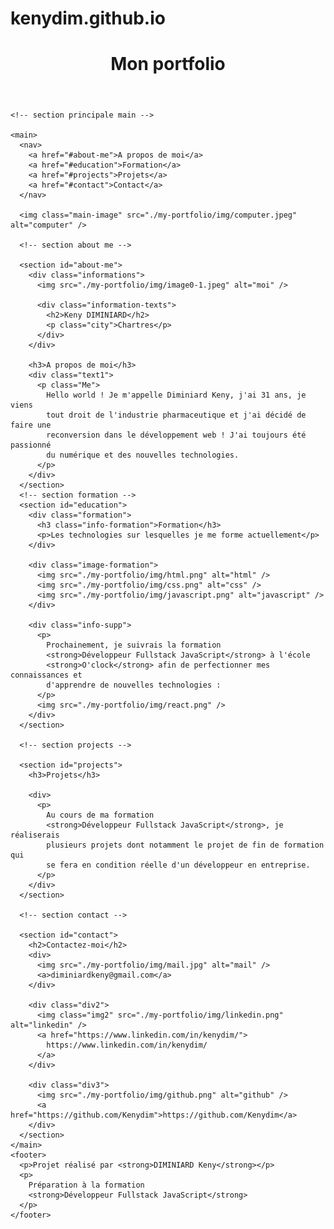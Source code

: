 # kenydim.github.io

<!DOCTYPE html>
<html>
  <head>
    <title>Document</title>
    <link rel="stylesheet" href="./my-portfolio/css/rest.css" />
    <link rel="stylesheet" href="./my-portfolio/css/style.css" />
  </head>
  <body>
    <header>
      <h1>Mon portfolio</h1>
    </header>

    <!-- section principale main -->

    <main>
      <nav>
        <a href="#about-me">A propos de moi</a>
        <a href="#education">Formation</a>
        <a href="#projects">Projets</a>
        <a href="#contact">Contact</a>
      </nav>

      <img class="main-image" src="./my-portfolio/img/computer.jpeg" alt="computer" />

      <!-- section about me -->

      <section id="about-me">
        <div class="informations">
          <img src="./my-portfolio/img/image0-1.jpeg" alt="moi" />

          <div class="information-texts">
            <h2>Keny DIMINIARD</h2>
            <p class="city">Chartres</p>
          </div>
        </div>

        <h3>A propos de moi</h3>
        <div class="text1">
          <p class="Me">
            Hello world ! Je m'appelle Diminiard Keny, j'ai 31 ans, je viens
            tout droit de l'industrie pharmaceutique et j'ai décidé de faire une
            reconversion dans le développement web ! J'ai toujours été passionné
            du numérique et des nouvelles technologies.
          </p>
        </div>
      </section>
      <!-- section formation -->
      <section id="education">
        <div class="formation">
          <h3 class="info-formation">Formation</h3>
          <p>Les technologies sur lesquelles je me forme actuellement</p>
        </div>

        <div class="image-formation">
          <img src="./my-portfolio/img/html.png" alt="html" />
          <img src="./my-portfolio/img/css.png" alt="css" />
          <img src="./my-portfolio/img/javascript.png" alt="javascript" />
        </div>

        <div class="info-supp">
          <p>
            Prochainement, je suivrais la formation
            <strong>Développeur Fullstack JavaScript</strong> à l'école
            <strong>O'clock</strong> afin de perfectionner mes connaissances et
            d'apprendre de nouvelles technologies :
          </p>
          <img src="./my-portfolio/img/react.png" />
        </div>
      </section>

      <!-- section projects -->

      <section id="projects">
        <h3>Projets</h3>

        <div>
          <p>
            Au cours de ma formation
            <strong>Développeur Fullstack JavaScript</strong>, je réaliserais
            plusieurs projets dont notamment le projet de fin de formation qui
            se fera en condition réelle d'un développeur en entreprise.
          </p>
        </div>
      </section>

      <!-- section contact -->

      <section id="contact">
        <h2>Contactez-moi</h2>
        <div>
          <img src="./my-portfolio/img/mail.jpg" alt="mail" />
          <a>diminiardkeny@gmail.com</a>
        </div>

        <div class="div2">
          <img class="img2" src="./my-portfolio/img/linkedin.png" alt="linkedin" />
          <a href="https://www.linkedin.com/in/kenydim/">
            https://www.linkedin.com/in/kenydim/
          </a>
        </div>

        <div class="div3">
          <img src="./my-portfolio/img/github.png" alt="github" />
          <a href="https://github.com/Kenydim">https://github.com/Kenydim</a>
        </div>
      </section>
    </main>
    <footer>
      <p>Projet réalisé par <strong>DIMINIARD Keny</strong></p>
      <p>
        Préparation à la formation
        <strong>Développeur Fullstack JavaScript</strong>
      </p>
    </footer>
  </body>
</html>

